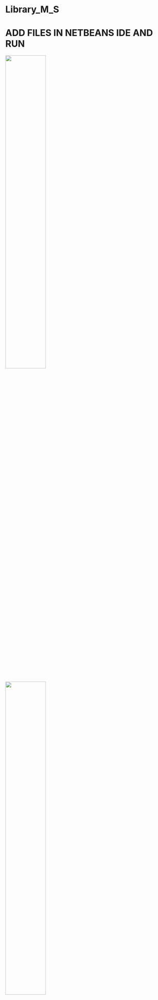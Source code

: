 # Library_M_S

# ADD FILES IN NETBEANS IDE AND RUN

<img src="https://github.com/KUNJ1311/Library_M_S/blob/master/src/icons/l1.png" width="50%"  />
<img src="https://github.com/KUNJ1311/Library_M_S/blob/master/src/icons/l2.png" width="50%"  />
<img src="https://github.com/KUNJ1311/Library_M_S/blob/master/src/icons/l3.png" width="50%"  />
<img src="https://github.com/KUNJ1311/Library_M_S/blob/master/src/icons/l41.png" width="50%"  />
<img src="https://github.com/KUNJ1311/Library_M_S/blob/master/src/icons/l42.png" width="50%"  />
<img src="https://github.com/KUNJ1311/Library_M_S/blob/master/src/icons/l5.png" width="50%"  />
<img src="https://github.com/KUNJ1311/Library_M_S/blob/master/src/icons/l6.png" width="50%"  />
<img src="https://github.com/KUNJ1311/Library_M_S/blob/master/src/icons/l7.png" width="50%"  />
<img src="https://github.com/KUNJ1311/Library_M_S/blob/master/src/icons/l8.png" width="50%"  />
<img src="https://github.com/KUNJ1311/Library_M_S/blob/master/src/icons/l9.png" width="50%"  />
